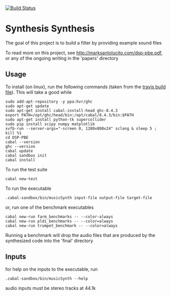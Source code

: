 [![Build Status](https://travis-ci.com/Yale-OMI/DSP-PBE.svg?branch=master)](https://travis-ci.com/Yale-OMI/DSP-PBE)

# Synthesis Synthesis

The goal of this project is to build a filter by providing example sound files

To read more on this project, see http://marksantolucito.com/dsp-pbe.pdf, or any of the ongoing writing in the 'papers' directory

## Usage

To install (on linux), run the following commands (taken from the [travis build file](.travis.yml)). This will take a good while

```
sudo add-apt-repository -y ppa:hvr/ghc
sudo apt-get update
sudo apt-get install cabal-install-head ghc-8.4.3
export PATH=/opt/ghc/head/bin:/opt/cabal/8.4.3/bin:$PATH
sudo apt-get install python-tk supercollider
sudo pip install scipy numpy matplotlib
xvfb-run --server-args="-screen 0, 1280x800x24" sclang & sleep 5 ; kill %1
cd DSP-PBE
cabal --version
ghc --version
cabal update
cabal sandbox init
cabal install
```

To run the test suite

```
cabal new-test
```

To run the executable

```
.cabal-sandbox/bin/musicSynth input-file output-file target-file
```
 
or, run one of the benchmark executables

```
cabal new-run farm_benchmarks -- --color-always
cabal new-run pldi_benchmarks -- --color=always
cabal new-run trumpet_benchmark -- --color=always
```

Running a benchmark will drop the audio files that are produced by the synthesized code into the 'final' directory

## Inputs

for help on the inputs to the executable, run

```
.cabal-sandbox/bin/musicSynth --help
```

audio inputs must be stereo tracks at 44.1k
